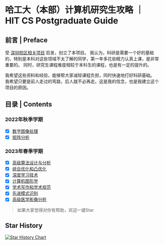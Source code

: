 # 哈工大（本部）计算机研究生攻略 ｜ HIT CS Postgraduate Guide

## 前言 | Preface

受 [深圳校区相关项目](https://github.com/hewei2001/HITSZ-OpenCS)  启发，创立了本项目。
我认为，科研是需要一个好的基础的，特别是本科对这些领域不太了解的同学，第一年多花些精力认真上课，是非常重要的。
同时，研究生课程难度相较于本科生的课程，也是有一定的提升的。

我希望这些资料和经验，能够帮大家减轻课程负担，同时快速地打好科研基础。
我希望只要是前人走过的弯路，后人就不必再走。这是我的信念，也是我建立这个项目的原因。



## 目录 | Contents

###  2022年秋季学期

* [x] [数字图像处理](./digital_mage_processing)
* [x] [矩阵分析](./matrix_theory)

### 2023年春季学期

* [x] [高级算法设计与分析](./algorithm)
* [x] [组合优化和凸优化](./convex_optimizer)
* [x] [深度学习技术](./deep_learning)
* [x] [计算机图形学](./computer_graph)
* [x] [学术写作和学术规范](./academic_writing_and_academic_norms)
* [x] [先进模式识别](./advanced_pattern_recognition)
* [x] [高级医学影像分析](./advanced_medical_imaging_analysis)

> 如果大家觉得对你有帮助，欢迎一键Star

## Star History
[![Star History Chart](https://api.star-history.com/svg?repos=hitcslj/HIT-CS-Master&type=Date)](https://star-history.com/#hitcslj/HIT-CS-Master&Date)